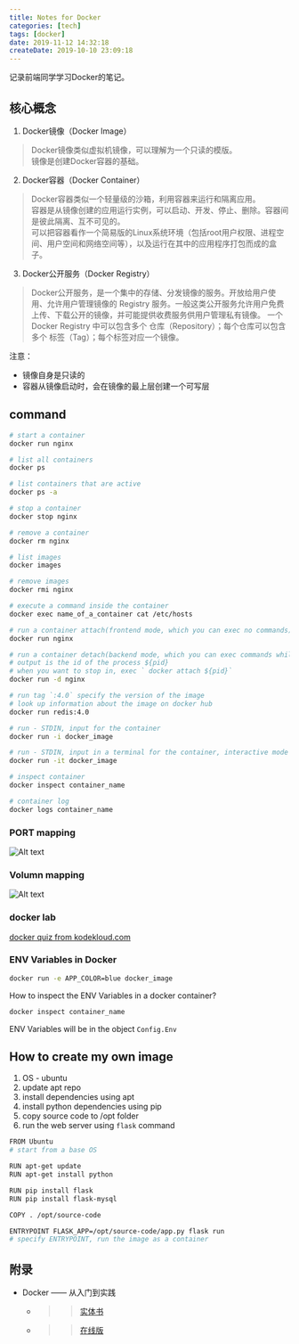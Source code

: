 ```yaml
---
title: Notes for Docker
categories: [tech]
tags: [docker]
date: 2019-11-12 14:32:18
createDate: 2019-10-10 23:09:18
---
```


记录前端同学学习Docker的笔记。

## 核心概念

1. Docker镜像（Docker Image）

> Docker镜像类似虚拟机镜像，可以理解为一个只读的模版。  
> 镜像是创建Docker容器的基础。

2. Docker容器（Docker Container）

> Docker容器类似一个轻量级的沙箱，利用容器来运行和隔离应用。  
> 容器是从镜像创建的应用运行实例，可以启动、开发、停止、删除。容器间是彼此隔离、互不可见的。  
> 可以把容器看作一个简易版的Linux系统环境（包括root用户权限、进程空间、用户空间和网络空间等），以及运行在其中的应用程序打包而成的盒子。

3. Docker公开服务（Docker Registry）

> Docker公开服务，是一个集中的存储、分发镜像的服务。开放给用户使用、允许用户管理镜像的 Registry 服务。一般这类公开服务允许用户免费上传、下载公开的镜像，并可能提供收费服务供用户管理私有镜像。
> 一个 Docker Registry 中可以包含多个 仓库（Repository）；每个仓库可以包含多个 标签（Tag）；每个标签对应一个镜像。

注意：
* 镜像自身是只读的
* 容器从镜像启动时，会在镜像的最上层创建一个可写层

## command

```bash
# start a container
docker run nginx

# list all containers
docker ps

# list containers that are active
docker ps -a

# stop a container
docker stop nginx

# remove a container
docker rm nginx

# list images
docker images

# remove images
docker rmi nginx

# execute a command inside the container
docker exec name_of_a_container cat /etc/hosts

# run a container attach(frontend mode, which you can exec no commands)
docker run nginx

# run a container detach(backend mode, which you can exec commands while the container is active)
# output is the id of the process ${pid}
# when you want to stop in, exec ` docker attach ${pid}`
docker run -d nginx

# run tag `:4.0` specify the version of the image
# look up information about the image on docker hub
docker run redis:4.0

# run - STDIN, input for the container
docker run -i docker_image

# run - STDIN, input in a terminal for the container, interactive mode
docker run -it docker_image

# inspect container
docker inspect container_name

# container log
docker logs container_name

```

### PORT mapping

![Alt text](http://static.wuyuying.com/docker-port-mapping.png)

### Volumn mapping

![Alt text](http://static.wuyuying.com/docker-volumn-mapping.png)

### docker lab

[docker quiz from kodekloud.com](https://kodekloud.com/p/docker-labs)

### ENV Variables in Docker

```bash
docker run -e APP_COLOR=blue docker_image
```

How to inspect the ENV Variables in a docker container?

```bash
docker inspect container_name
```

ENV Variables will be in the object `Config.Env`

## How to create my own image

1. OS - ubuntu
2. update apt repo
3. install dependencies using apt
4. install python dependencies using pip
5. copy source code to /opt folder
6. run the web server using `flask` command

```bash
FROM Ubuntu
# start from a base OS

RUN apt-get update
RUN apt-get install python

RUN pip install flask
RUN pip install flask-mysql

COPY . /opt/source-code

ENTRYPOINT FLASK_APP=/opt/source-code/app.py flask run
# specify ENTRYPOINT, run the image as a container
```

## 附录

* Docker —— 从入门到实践
  * >> [实体书](https://book.douban.com/subject/27178710/)
  * >> [在线版](https://yeasy.gitbooks.io/docker_practice/content/)